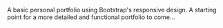 A basic personal portfolio using Bootstrap's responsive design. A starting point for a more detailed and functional portfolio to come...
